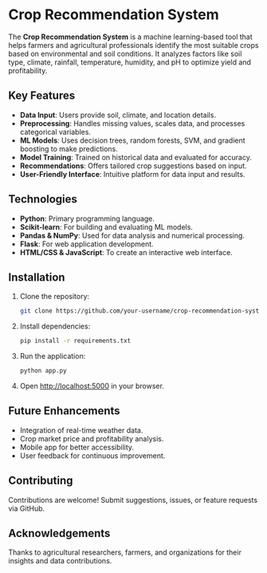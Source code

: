# Crop Recommendation System  

The **Crop Recommendation System** is a machine learning-based tool that helps farmers and agricultural professionals identify the most suitable crops based on environmental and soil conditions. It analyzes factors like soil type, climate, rainfall, temperature, humidity, and pH to optimize yield and profitability.  

## Key Features  
- **Data Input**: Users provide soil, climate, and location details.  
- **Preprocessing**: Handles missing values, scales data, and processes categorical variables.  
- **ML Models**: Uses decision trees, random forests, SVM, and gradient boosting to make predictions.  
- **Model Training**: Trained on historical data and evaluated for accuracy.  
- **Recommendations**: Offers tailored crop suggestions based on input.  
- **User-Friendly Interface**: Intuitive platform for data input and results.  

## Technologies  
- **Python**: Primary programming language.  
- **Scikit-learn**: For building and evaluating ML models.  
- **Pandas & NumPy**: Used for data analysis and numerical processing.  
- **Flask**: For web application development.  
- **HTML/CSS & JavaScript**: To create an interactive web interface.  

## Installation  
1. Clone the repository:  
   ```bash  
   git clone https://github.com/your-username/crop-recommendation-system.git
   ```  
2. Install dependencies:  
   ```bash  
   pip install -r requirements.txt  
   ```  
3. Run the application:  
   ```bash  
   python app.py  
   ```  
4. Open [http://localhost:5000](http://localhost:5000) in your browser.  

## Future Enhancements  
- Integration of real-time weather data.  
- Crop market price and profitability analysis.  
- Mobile app for better accessibility.  
- User feedback for continuous improvement.  

## Contributing  
Contributions are welcome! Submit suggestions, issues, or feature requests via GitHub.  

## Acknowledgements  
Thanks to agricultural researchers, farmers, and organizations for their insights and data contributions.  
